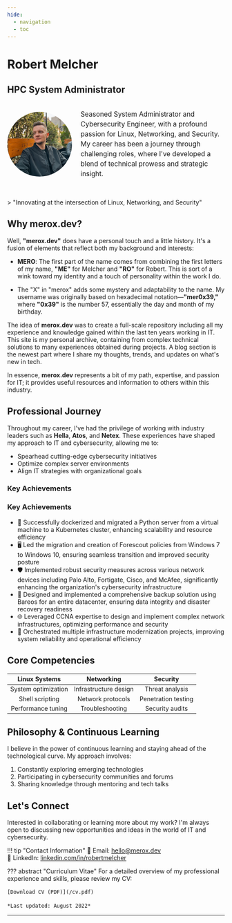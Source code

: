 ```yaml
---
hide:
  - navigation
  - toc
---
```


# Robert Melcher
## HPC System Administrator 

<div style="display: flex; align-items: center; margin-bottom: 30px;">
    <img src="/images/robertmelcher.jpg" alt="Robert Melcher" style="border-radius: 50%; width: 150px; height: 150px; margin-right: 20px;">
    <p style="font-size: 1.1em; line-height: 1.5;">
Seasoned System Administrator and Cybersecurity Engineer, with a profound passion for Linux, Networking, and Security. My career has been a journey through challenging roles, where I've developed a blend of technical prowess and strategic insight.
    </p>
</div>
> "Innovating at the intersection of Linux, Networking, and Security"


## Why merox.dev?

Well, **"merox.dev"** does have a personal touch and a little history. It's a fusion of elements that reflect both my background and interests:

- **MERO**: The first part of the name comes from combining the first letters of my name, **"ME"** for Melcher and **"RO"** for Robert. This is sort of a wink toward my identity and a touch of personality within the work I do.

- The "X" in "merox" adds some mystery and adaptability to the name. My username was originally based on hexadecimal notation—**"mer0x39,"** where **"0x39"** is the number 57, essentially the day and month of my birthday.

The idea of **merox.dev** was to create a full-scale repository including all my experience and knowledge gained within the last ten years working in IT. This site is my personal archive, containing from complex technical solutions to many experiences obtained during projects. A blog section is the newest part where I share my thoughts, trends, and updates on what's new in tech.

In essence, **merox.dev** represents a bit of my path, expertise, and passion for IT; it provides useful resources and information to others within this industry.


## Professional Journey

Throughout my career, I've had the privilege of working with industry leaders such as **Hella**, **Atos**, and **Netex**. These experiences have shaped my approach to IT and cybersecurity, allowing me to:

- Spearhead cutting-edge cybersecurity initiatives
- Optimize complex server environments
- Align IT strategies with organizational goals

### Key Achievements
### Key Achievements

* 🐳 Successfully dockerized and migrated a Python server from a virtual machine to a Kubernetes cluster, enhancing scalability and resource efficiency
* 🖥️ Led the migration and creation of Forescout policies from Windows 7 to Windows 10, ensuring seamless transition and improved security posture
* 🛡️ Implemented robust security measures across various network devices including Palo Alto, Fortigate, Cisco, and McAfee, significantly enhancing the organization's cybersecurity infrastructure
* 💾 Designed and implemented a comprehensive backup solution using Bareos for an entire datacenter, ensuring data integrity and disaster recovery readiness
* 🌐 Leveraged CCNA expertise to design and implement complex network infrastructures, optimizing performance and security
* 🚀 Orchestrated multiple infrastructure modernization projects, improving system reliability and operational efficiency

## Core Competencies

| Linux Systems | Networking | Security |
|:-------------:|:----------:|:--------:|
| System optimization | Infrastructure design | Threat analysis |
| Shell scripting | Network protocols | Penetration testing |
| Performance tuning | Troubleshooting | Security audits |

## Philosophy & Continuous Learning

I believe in the power of continuous learning and staying ahead of the technological curve. My approach involves:

1. Constantly exploring emerging technologies
2. Participating in cybersecurity communities and forums
3. Sharing knowledge through mentoring and tech talks

## Let's Connect

Interested in collaborating or learning more about my work? I'm always open to discussing new opportunities and ideas in the world of IT and cybersecurity.

!!! tip "Contact Information"
    📧 Email: hello@merox.dev<br>
    🔗 LinkedIn: [linkedin.com/in/robertmelcher](https://linkedin.com/in/robertmelcher)<br>

??? abstract "Curriculum Vitae"
    For a detailed overview of my professional experience and skills, please review my CV:
    
    [Download CV (PDF)](/cv.pdf)
    
    *Last updated: August 2022*

---